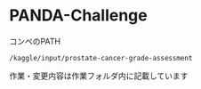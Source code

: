 # PANDA-Challenge
コンペのPATH
```
/kaggle/input/prostate-cancer-grade-assessment
```

作業・変更内容は作業フォルダ内に記載しています
